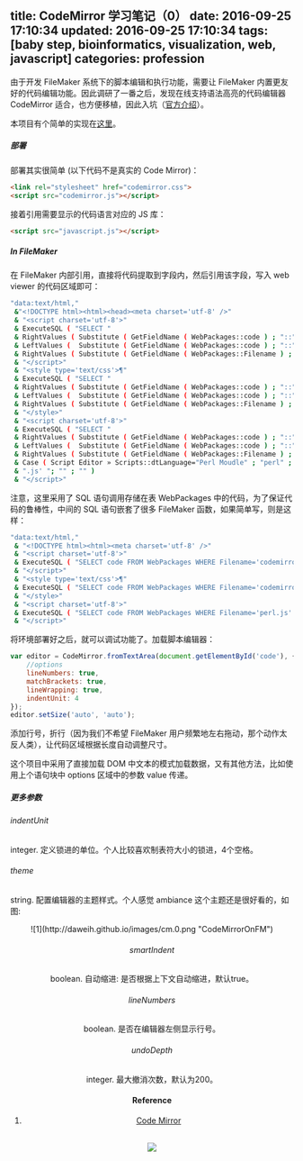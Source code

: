 title: CodeMirror 学习笔记（0）
date: 2016-09-25 17:10:34
updated: 2016-09-25 17:10:34
tags: [baby step, bioinformatics, visualization, web, javascript]
categories: profession
---

由于开发 FileMaker 系统下的脚本编辑和执行功能，需要让 FileMaker 内置更友好的代码编辑功能。因此调研了一番之后，发现在线支持语法高亮的代码编辑器 CodeMirror 适合，也方便移植，因此入坑（[官方介绍](http://codemirror.net)）。

本项目有个简单的实现在[这里](https://github.com/daweih/FileMakerScriptEditor)。

##### 部署

部署其实很简单 (以下代码不是真实的 Code Mirror)：

``` html
<link rel="stylesheet" href="codemirror.css">
<script src="codemirror.js"></script>
```
接着引用需要显示的代码语言对应的 JS 库：

``` html
<script src="javascript.js"></script>
```

##### In FileMaker

在 FileMaker 内部引用，直接将代码提取到字段内，然后引用该字段，写入 web viewer 的代码区域即可：

``` bash
"data:text/html,"
 &"<!DOCTYPE html><html><head><meta charset='utf-8' />"
 & "<script charset='utf-8'>"
 & ExecuteSQL ( "SELECT "
 & RightValues ( Substitute ( GetFieldName ( WebPackages::code ) ; "::" ; ¶ ) ; 1 ) & " FROM "
 & LeftValues (  Substitute ( GetFieldName ( WebPackages::code ) ; "::" ; ¶ ) ; 1 ) & " WHERE "
 & RightValues ( Substitute ( GetFieldName ( WebPackages::Filename ) ; "::" ; ¶ ) ; 1 ) & "='codemirror.js' "; "" ; "" )
 & "</script>"
 & "<style type='text/css'>¶"
 & ExecuteSQL ( "SELECT "
 & RightValues ( Substitute ( GetFieldName ( WebPackages::code ) ; "::" ; ¶ ) ; 1 ) & " FROM "
 & LeftValues (  Substitute ( GetFieldName ( WebPackages::code ) ; "::" ; ¶ ) ; 1 ) & " WHERE "
 & RightValues ( Substitute ( GetFieldName ( WebPackages::Filename ) ; "::" ; ¶ ) ; 1 ) & "='codemirror.css' "; "" ; "" )
 & "</style>"
 & "<script charset='utf-8'>"
 & ExecuteSQL ( "SELECT "
 & RightValues ( Substitute ( GetFieldName ( WebPackages::code ) ; "::" ; ¶ ) ; 1 ) & " FROM "
 & LeftValues (  Substitute ( GetFieldName ( WebPackages::code ) ; "::" ; ¶ ) ; 1 ) & " WHERE "
 & RightValues ( Substitute ( GetFieldName ( WebPackages::Filename ) ; "::" ; ¶ ) ; 1 ) & "='"
 & Case ( Script Editor » Scripts::dtLanguage="Perl Moudle" ; "perl" ; Lower ( Script Editor » Scripts::dtLanguage ) )
 & ".js' "; "" ; "" )
 & "</script>"
```

注意，这里采用了 SQL 语句调用存储在表 WebPackages 中的代码，为了保证代码的鲁棒性，中间的 SQL 语句嵌套了很多 FileMaker 函数，如果简单写，则是这样：

``` bash
"data:text/html,"
 & "<!DOCTYPE html><html><meta charset='utf-8' />"
 & "<script charset='utf-8'>"
 & ExecuteSQL ( "SELECT code FROM WebPackages WHERE Filename='codemirror.css' "; "" ; "" )
 & "</script>"
 & "<style type='text/css'>¶"
 & ExecuteSQL ( "SELECT code FROM WebPackages WHERE Filename='codemirror.css' "; "" ; "" )
 & "</style>"
 & "<script charset='utf-8'>"
 & ExecuteSQL ( "SELECT code FROM WebPackages WHERE Filename='perl.js' "; "" ; "" )
 & "</script>"
```

将环境部署好之后，就可以调试功能了。加载脚本编辑器：

``` javascript
var editor = CodeMirror.fromTextArea(document.getElementById('code'), {
	//options
	lineNumbers: true,
	matchBrackets: true,
	lineWrapping: true,
	indentUnit: 4
});
editor.setSize('auto', 'auto');
```
添加行号，折行（因为我们不希望 FileMaker 用户频繁地左右拖动，那个动作太反人类），让代码区域根据长度自动调整尺寸。

这个项目中采用了直接加载 DOM 中文本的模式加载数据，又有其他方法，比如使用上个语句块中 options 区域中的参数 value 传递。

##### 更多参数

###### indentUnit

integer. 定义锁进的单位。个人比较喜欢制表符大小的锁进，4个空格。

###### theme

string. 配置编辑器的主题样式。个人感觉 ambiance 这个主题还是很好看的，如图:

<center>![1](http://daweih.github.io/images/cm.0.png "CodeMirrorOnFM")


###### smartIndent

boolean. 自动缩进: 是否根据上下文自动缩进，默认true。


###### lineNumbers

boolean. 是否在编辑器左侧显示行号。

###### undoDepth

integer. 最大撤消次数，默认为200。



#### Reference
1. [Code Mirror](http://codemirror.net/)
<br>
<div align=center>
<img src="http://daweih.github.io/images/wechat_small_black.jpg">
</div>
